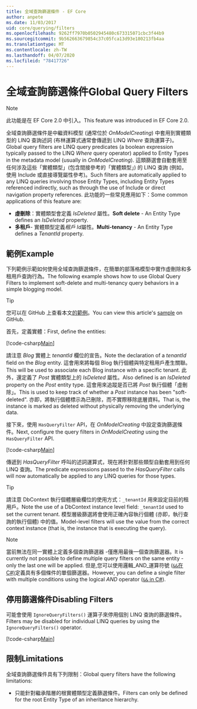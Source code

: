```yaml
---
title: 全域查詢篩選條件 - EF Core
author: anpete
ms.date: 11/03/2017
uid: core/querying/filters
ms.openlocfilehash: 9262ff7970b0502945480c673315071cbc3f44b9
ms.sourcegitcommit: 9b562663679854c37c05fca13d93e180213fb4aa
ms.translationtype: MT
ms.contentlocale: zh-TW
ms.lasthandoff: 04/07/2020
ms.locfileid: "78417726"
---
```

# <a name="global-query-filters"></a><span data-ttu-id="5b118-102">全域查詢篩選條件</span><span class="sxs-lookup"><span data-stu-id="5b118-102">Global Query Filters</span></span>

> [!NOTE]
> <span data-ttu-id="5b118-103">此功能是在 EF Core 2.0 中引入。</span><span class="sxs-lookup"><span data-stu-id="5b118-103">This feature was introduced in EF Core 2.0.</span></span>

<span data-ttu-id="5b118-104">全域查詢篩選條件是中繼資料模型 (通常位於 *OnModelCreating*) 中套用到實體類型的 LINQ 查詢述詞 (布林運算式通常會傳遞到 LINQ *Where* 查詢運算子)。</span><span class="sxs-lookup"><span data-stu-id="5b118-104">Global query filters are LINQ query predicates (a boolean expression typically passed to the LINQ *Where* query operator) applied to Entity Types in the metadata model (usually in *OnModelCreating*).</span></span> <span data-ttu-id="5b118-105">這類篩選會自動套用至任何涉及這些「實體類型」(包含間接參考的「實體類型」) 的 LINQ 查詢 (例如，使用 Include 或直接導覽屬性參考)。</span><span class="sxs-lookup"><span data-stu-id="5b118-105">Such filters are automatically applied to any LINQ queries involving those Entity Types, including Entity Types referenced indirectly, such as through the use of Include or direct navigation property references.</span></span> <span data-ttu-id="5b118-106">此功能的一些常見應用如下：</span><span class="sxs-lookup"><span data-stu-id="5b118-106">Some common applications of this feature are:</span></span>

* <span data-ttu-id="5b118-107">**虛刪除**：實體類型會定義 *IsDeleted* 屬性。</span><span class="sxs-lookup"><span data-stu-id="5b118-107">**Soft delete** - An Entity Type defines an *IsDeleted* property.</span></span>
* <span data-ttu-id="5b118-108">**多租戶**- 實體類型定義*租戶 Id*屬性。</span><span class="sxs-lookup"><span data-stu-id="5b118-108">**Multi-tenancy** - An Entity Type defines a *TenantId* property.</span></span>

## <a name="example"></a><span data-ttu-id="5b118-109">範例</span><span class="sxs-lookup"><span data-stu-id="5b118-109">Example</span></span>

<span data-ttu-id="5b118-110">下列範例示範如何使用全域查詢篩選條件，在簡單的部落格模型中實作虛刪除和多租用戶查詢行為。</span><span class="sxs-lookup"><span data-stu-id="5b118-110">The following example shows how to use Global Query Filters to implement soft-delete and multi-tenancy query behaviors in a simple blogging model.</span></span>

> [!TIP]
> <span data-ttu-id="5b118-111">您可以在 GitHub 上查看本文[的範例](https://github.com/dotnet/EntityFramework.Docs/tree/master/samples/core/QueryFilters)。</span><span class="sxs-lookup"><span data-stu-id="5b118-111">You can view this article's [sample](https://github.com/dotnet/EntityFramework.Docs/tree/master/samples/core/QueryFilters) on GitHub.</span></span>

<span data-ttu-id="5b118-112">首先，定義實體：</span><span class="sxs-lookup"><span data-stu-id="5b118-112">First, define the entities:</span></span>

[!code-csharp[Main](../../../samples/core/QueryFilters/Program.cs#Entities)]

<span data-ttu-id="5b118-113">請注意 _Blog_ 實體上 _tenantId_ 欄位的宣告。</span><span class="sxs-lookup"><span data-stu-id="5b118-113">Note the declaration of a _tenantId_ field on the _Blog_ entity.</span></span> <span data-ttu-id="5b118-114">這會用來將每個 Blog 執行個體與特定租用戶產生關聯。</span><span class="sxs-lookup"><span data-stu-id="5b118-114">This will be used to associate each Blog instance with a specific tenant.</span></span> <span data-ttu-id="5b118-115">此外，還定義了 _Post_ 實體類型上的 _IsDeleted_ 屬性。</span><span class="sxs-lookup"><span data-stu-id="5b118-115">Also defined is an _IsDeleted_ property on the _Post_ entity type.</span></span> <span data-ttu-id="5b118-116">這會用來追蹤是否已將 _Post_ 執行個體「虛刪除」。</span><span class="sxs-lookup"><span data-stu-id="5b118-116">This is used to keep track of whether a _Post_ instance has been "soft-deleted".</span></span> <span data-ttu-id="5b118-117">亦即，將執行個體標示為已刪除，而不實際移除底層資料。</span><span class="sxs-lookup"><span data-stu-id="5b118-117">That is, the instance is marked as deleted without physically removing the underlying data.</span></span>

<span data-ttu-id="5b118-118">接下來，使用 `HasQueryFilter` API，在 _OnModelCreating_ 中設定查詢篩選條件。</span><span class="sxs-lookup"><span data-stu-id="5b118-118">Next, configure the query filters in _OnModelCreating_ using the `HasQueryFilter` API.</span></span>

[!code-csharp[Main](../../../samples/core/QueryFilters/Program.cs#Configuration)]

<span data-ttu-id="5b118-119">傳遞到 _HasQueryFilter_ 呼叫的述詞運算式，現在將針對那些類型自動套用到任何 LINQ 查詢。</span><span class="sxs-lookup"><span data-stu-id="5b118-119">The predicate expressions passed to the _HasQueryFilter_ calls will now automatically be applied to any LINQ queries for those types.</span></span>

> [!TIP]
> <span data-ttu-id="5b118-120">請注意 DbContext 執行個體層級欄位的使用方式：`_tenantId` 用來設定目前的租用戶。</span><span class="sxs-lookup"><span data-stu-id="5b118-120">Note the use of a DbContext instance level field: `_tenantId` used to set the current tenant.</span></span> <span data-ttu-id="5b118-121">模型層級篩選將會使用正確內容執行個體 (亦即，執行查詢的執行個體) 中的值。</span><span class="sxs-lookup"><span data-stu-id="5b118-121">Model-level filters will use the value from the correct context instance (that is, the instance that is executing the query).</span></span>

> [!NOTE]
> <span data-ttu-id="5b118-122">當前無法在同一實體上定義多個查詢篩選器 -僅應用最後一個查詢篩選器。</span><span class="sxs-lookup"><span data-stu-id="5b118-122">It is currently not possible to define multiple query filters on the same entity - only the last one will be applied.</span></span> <span data-ttu-id="5b118-123">但是,您可以使用邏輯_AND_運算符號 ([`&&`在 C#)](https://docs.microsoft.com/dotnet/csharp/language-reference/operators/boolean-logical-operators#conditional-logical-and-operator-)定義具有多個條件的單個篩選器。</span><span class="sxs-lookup"><span data-stu-id="5b118-123">However, you can define a single filter with multiple conditions using the logical _AND_ operator ([`&&` in C#](https://docs.microsoft.com/dotnet/csharp/language-reference/operators/boolean-logical-operators#conditional-logical-and-operator-)).</span></span>

## <a name="disabling-filters"></a><span data-ttu-id="5b118-124">停用篩選條件</span><span class="sxs-lookup"><span data-stu-id="5b118-124">Disabling Filters</span></span>

<span data-ttu-id="5b118-125">可能會使用 `IgnoreQueryFilters()` 運算子來停用個別 LINQ 查詢的篩選條件。</span><span class="sxs-lookup"><span data-stu-id="5b118-125">Filters may be disabled for individual LINQ queries by using the `IgnoreQueryFilters()` operator.</span></span>

[!code-csharp[Main](../../../samples/core/QueryFilters/Program.cs#IgnoreFilters)]

## <a name="limitations"></a><span data-ttu-id="5b118-126">限制</span><span class="sxs-lookup"><span data-stu-id="5b118-126">Limitations</span></span>

<span data-ttu-id="5b118-127">全域查詢篩選條件具有下列限制：</span><span class="sxs-lookup"><span data-stu-id="5b118-127">Global query filters have the following limitations:</span></span>

* <span data-ttu-id="5b118-128">只能針對繼承階層的根實體類型定義篩選條件。</span><span class="sxs-lookup"><span data-stu-id="5b118-128">Filters can only be defined for the root Entity Type of an inheritance hierarchy.</span></span>
